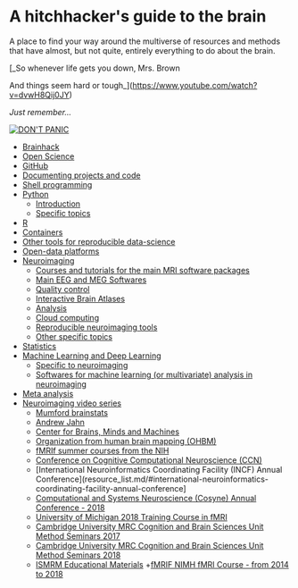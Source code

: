 # A hitchhacker's guide to the brain

A place to find your way around the multiverse of resources and methods that have almost, but not quite, entirely everything to do about the brain.


[_So whenever life gets you down, Mrs. Brown

And things seem hard or tough_](https://www.youtube.com/watch?v=dvwH8Qij0JY)

_Just remember..._

[![DON'T PANIC](https://upload.wikimedia.org/wikipedia/commons/thumb/6/6b/Don%27t_Panic.svg/1280px-Don%27t_Panic.svg.png)](https://upload.wikimedia.org/wikipedia/commons/thumb/6/6b/Don%27t_Panic.svg/1280px-Don%27t_Panic.svg.png)



* [Brainhack](resource_list.md/#brainhack)
* [Open Science](resource_list.md/#open-science)
* [GitHub](resource_list.md/#github)
* [Documenting projects and code](resource_list.md/#documenting-projects-and-code)
* [Shell programming](resource_list.md/#shell-programming)
* [Python](resource_list.md/#python)
  + [Introduction](resource_list.md/#introduction)
  + [Specific topics](resource_list.md/#specific-topics)
* [R](resource_list.md/#r)
* [Containers](resource_list.md/#containers)
* [Other tools for reproducible data-science](resource_list.md/#other-tools-for-reproducible-data-science)
* [Open-data platforms](resource_list.md/#open-data-platforms)
* [Neuroimaging](resource_list.md/#neuroimaging)
  + [Courses and tutorials for the main MRI software packages](resource_list.md/#courses-and-tutorials-for-the-main-mri-software-packages)
  + [Main EEG and MEG Softwares](resource_list.md/#main-eeg-and-meg-softwares)
  + [Quality control](resource_list.md/#quality-control)
  + [Interactive Brain Atlases](resource_list.md/#interactive-brain-atlases)
  + [Analysis](resource_list.md/#analysis)
  + [Cloud computing](resource_list.md/#cloud-computing)
  + [Reproducible neuroimaging tools](resource_list.md/#reproducible-neuroimaging-tools)
  + [Other specific topics](resource_list.md/#other-specific-topics)
* [Statistics](resource_list.md/#statistics)
* [Machine Learning and Deep Learning](resource_list.md/#machine-learning-and-deep-learning)
  + [Specific to neuroimaging](resource_list.md/#specific-to-neuroimaging)
  + [Softwares for machine learning (or multivariate) analysis in neuroimaging](resource_list.md/#softwares-for-machine-learning-or-multivariate-analysis-in-neuroimaging)
* [Meta analysis](resource_list.md/#meta-analysis)
* [Neuroimaging video series](resource_list.md/#neuroimaging-video-series)
  + [Mumford brainstats](resource_list.md/#mumford-brainstats)
  + [Andrew Jahn](resource_list.md/#andrew-jahn)
  + [Center for Brains, Minds and Machines](resource_list.md/#center-for-brains-minds-and-machines)
  + [Organization from human brain mapping (OHBM)](resource_list.md/#organization-from-human-brain-mapping-ohbm)
  + [fMRIf summer courses from the NIH](resource_list.md/#fmrif-summer-courses-from-the-nih)
  + [Conference on Cognitive Computational Neuroscience (CCN)](resource_list.md/#conference-on-cognitive-computational-neuroscience-ccn)
  + [International Neuroinformatics Coordinating Facility (INCF) Annual Conference](resource_list.md/#international-neuroinformatics-coordinating-facility-annual-conference]
  + [Computational and Systems Neuroscience (Cosyne) Annual Conference - 2018](resource_list.md/#computational-and-systems-neuroscience-cosyne-annual-conference)
  + [University of Michigan 2018 Training Course in fMRI](resource_list.md/#university-of-michigan-2018-training-course-in-fMRI)
  + [Cambridge University MRC Cognition and Brain Sciences Unit Method Seminars 2017](resource_list.md/#cambridge-universit-mrc-cognition-and-brain-sciences-unit-method-seminars-2017)
  + [Cambridge University MRC Cognition and Brain Sciences Unit Method Seminars 2018](resource_list.md/#cambridge-universit-mrc-cognition-and-brain-sciences-unit-method-seminars-2018)
  + [ISMRM Educational Materials](resource_list.md/#ismrm-educational-materials)
  +[fMRIF NIMH fMRI Course - from 2014 to 2018](resource_list.md/#fmrif-nimh-fmri-course-from-2014-to-2018)
